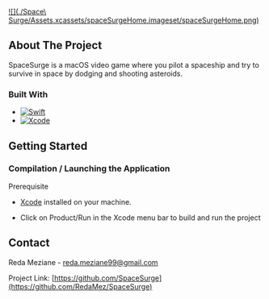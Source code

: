[![](./Space\ Surge/Assets.xcassets/spaceSurgeHome.imageset/spaceSurgeHome.png)](spaceSurgeHome.png)

<!-- ABOUT THE PROJECT -->
## About The Project

SpaceSurge is a macOS video game where you pilot a spaceship and try to survive in space by dodging and shooting asteroids.


### Built With

* [![Swift][Swift.org]][Swift-url]
* [![Xcode][Xcode.com]][Xcode-url]

<!-- GETTING STARTED -->
## Getting Started

### Compilation / Launching the Application

Prerequisite
- [Xcode](https://developer.apple.com/xcode) installed on your machine.

- Click on Product/Run in the Xcode menu bar to build and run the project

<!-- CONTACT -->
## Contact

Reda Meziane - reda.meziane99@gmail.com

Project Link: [https://github.com/SpaceSurge](https://github.com/RedaMez/SpaceSurge)

<!-- MARKDOWN LINKS & IMAGES -->
<!-- https://www.markdownguide.org/basic-syntax/#reference-style-links -->
[forks-shield]: https://img.shields.io/github/forks/othneildrew/Best-README-Template.svg?style=for-the-badge
[forks-url]: https://github.com/othneildrew/Best-README-Template/network/members
[stars-shield]: https://img.shields.io/github/stars/othneildrew/Best-README-Template.svg?style=for-the-badge
[stars-url]: https://github.com/othneildrew/Best-README-Template/stargazers
[issues-shield]: https://img.shields.io/github/issues/othneildrew/Best-README-Template.svg?style=for-the-badge
[issues-url]: https://github.com/othneildrew/Best-README-Template/issues
[license-shield]: https://img.shields.io/github/license/othneildrew/Best-README-Template.svg?style=for-the-badge
[license-url]: https://github.com/othneildrew/Best-README-Template/blob/master/LICENSE.txt
[linkedin-shield]: https://img.shields.io/badge/-LinkedIn-black.svg?style=for-the-badge&logo=linkedin&colorB=555
[linkedin-url]: https://linkedin.com/in/othneildrew
[product-screenshot]: images/screenshot.png
[Swift.org]: https://img.shields.io/badge/swift-F05138?style=for-the-badge&logo=swift&logoColor=white
[Swift-url]: https://swift.org
[Xcode.com]: https://img.shields.io/badge/xcode-147EFB?style=for-the-badge&logo=xcode&logoColor=white
[Xcode-url]: https://developer.apple.com/xcode
